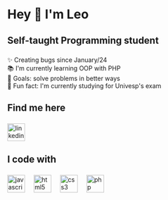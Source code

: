 <h1 align="left">Hey 👋 I'm Leo</h1>

###

<h2 align="left">Self-taught Programming student</h2>

###

<p align="left">✨ Creating bugs since January/24<br>📚 I'm currently learning OOP with PHP<br>🎯 Goals: solve problems in better ways<br>🎲 Fun fact: I'm currently studying for Univesp's exam</p>

###

<h2 align="left">Find me here</h2>

###

<div align="left">
  <a href="https://www.linkedin.com/in/leonardo-quaresma-b1a95316a/"><img src="https://cdn.jsdelivr.net/gh/devicons/devicon/icons/linkedin/linkedin-original.svg" height="40" alt="linkedin logo"  /></a>
</div>

###

<h2 align="left">I code with</h2>

###

<div align="left">
  <img src="https://cdn.jsdelivr.net/gh/devicons/devicon/icons/javascript/javascript-original.svg" height="40" alt="javascript logo"  />
  <img width="12" />
  <img src="https://cdn.jsdelivr.net/gh/devicons/devicon/icons/html5/html5-original.svg" height="40" alt="html5 logo"  />
  <img width="12" />
  <img src="https://cdn.jsdelivr.net/gh/devicons/devicon/icons/css3/css3-original.svg" height="40" alt="css3 logo"  />
  <img width="12" />
  <img src="https://cdn.jsdelivr.net/gh/devicons/devicon/icons/php/php-original.svg" height="40" alt="php logo"  />
</div>

###
